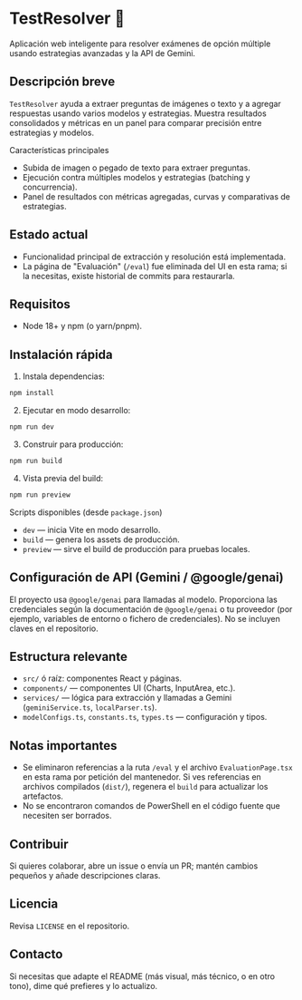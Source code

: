 # TestResolver 🚀

Aplicación web inteligente para resolver exámenes de opción múltiple usando estrategias avanzadas y la API de Gemini.

Descripción breve
------------------
`TestResolver` ayuda a extraer preguntas de imágenes o texto y a agregar respuestas usando varios modelos y estrategias. Muestra resultados consolidados y métricas en un panel para comparar precisión entre estrategias y modelos.

Características principales
- Subida de imagen o pegado de texto para extraer preguntas.
- Ejecución contra múltiples modelos y estrategias (batching y concurrencia).
- Panel de resultados con métricas agregadas, curvas y comparativas de estrategias.

Estado actual
------------
- Funcionalidad principal de extracción y resolución está implementada.
- La página de "Evaluación" (`/eval`) fue eliminada del UI en esta rama; si la necesitas, existe historial de commits para restaurarla.

Requisitos
----------
- Node 18+ y npm (o yarn/pnpm).

Instalación rápida
------------------
1. Instala dependencias:

```powershell
npm install
```

2. Ejecutar en modo desarrollo:

```powershell
npm run dev
```

3. Construir para producción:

```powershell
npm run build
```

4. Vista previa del build:

```powershell
npm run preview
```

Scripts disponibles (desde `package.json`)
- `dev` — inicia Vite en modo desarrollo.
- `build` — genera los assets de producción.
- `preview` — sirve el build de producción para pruebas locales.

Configuración de API (Gemini / @google/genai)
-------------------------------------------
El proyecto usa `@google/genai` para llamadas al modelo. Proporciona las credenciales según la documentación de `@google/genai` o tu proveedor (por ejemplo, variables de entorno o fichero de credenciales). No se incluyen claves en el repositorio.

Estructura relevante
--------------------
- `src/` ó raíz: componentes React y páginas.
- `components/` — componentes UI (Charts, InputArea, etc.).
- `services/` — lógica para extracción y llamadas a Gemini (`geminiService.ts`, `localParser.ts`).
- `modelConfigs.ts`, `constants.ts`, `types.ts` — configuración y tipos.

Notas importantes
-----------------
- Se eliminaron referencias a la ruta `/eval` y el archivo `EvaluationPage.tsx` en esta rama por petición del mantenedor. Si ves referencias en archivos compilados (`dist/`), regenera el `build` para actualizar los artefactos.
- No se encontraron comandos de PowerShell en el código fuente que necesiten ser borrados.

Contribuir
---------
Si quieres colaborar, abre un issue o envía un PR; mantén cambios pequeños y añade descripciones claras.

Licencia
--------
Revisa `LICENSE` en el repositorio.

Contacto
-------
Si necesitas que adapte el README (más visual, más técnico, o en otro tono), dime qué prefieres y lo actualizo.
